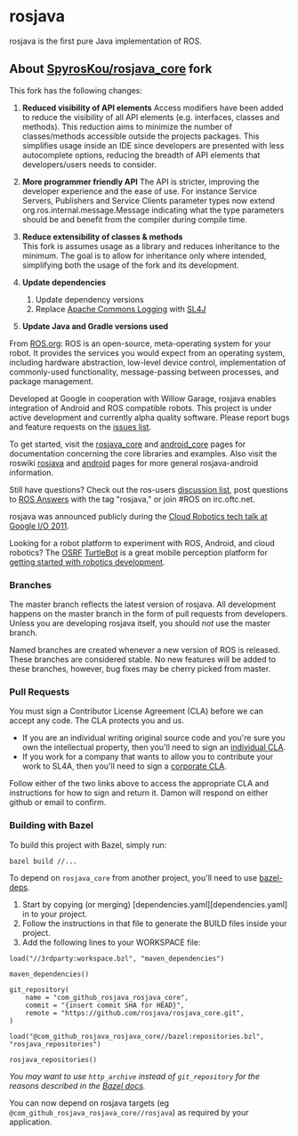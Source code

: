 # rosjava
rosjava is the first pure Java implementation of ROS.
## About [SpyrosKou/rosjava_core](https://github.com/SpyrosKou/rosjava_core) fork
This fork has the following changes:
1. **Reduced visibility of API elements** 
   Access modifiers have been added to reduce the visibility of all API elements (e.g. interfaces, classes and methods). This reduction aims to minimize the number of classes/methods accessible outside the projects packages. This simplifies usage inside an IDE since developers are presented with less autocomplete options, reducing the breadth of API elements that developers/users needs to consider. 

2. **More programmer friendly API**
   The API is stricter, improving the developer experience and the ease of use. For instance Service Servers, Publishers and Service Clients parameter types now extend org.ros.internal.message.Message indicating what the type parameters should be and benefit from the compiler during compile time.


4. **Reduce extensibility of classes & methods**  
  This fork is assumes usage as a library and reduces inheritance to the minimum. The goal is to allow for inheritance only where intended, simplifying both the usage of the fork and its development. 


3. **Update dependencies**  
   1. Update dependency versions
   2. Replace [Apache Commons Logging](https://commons.apache.org/proper/commons-logging/) with [SL4J](https://www.slf4j.org/)
   

4.  **Update Java and Gradle versions used**

From [ROS.org](http://www.ros.org/wiki/): ROS is an open-source, meta-operating
system for your robot. It provides the services you would expect from an
operating system, including hardware abstraction, low-level device control,
implementation of commonly-used functionality, message-passing between
processes, and package management.

Developed at Google in cooperation with Willow Garage, rosjava enables
integration of Android and ROS compatible robots. This project is under active
development and currently alpha quality software. Please report bugs and feature
requests on the [issues
list](https://github.com/rosjava/rosjava/issues?state=open).

To get started, visit the
[rosjava_core](http://rosjava.github.com/rosjava_core/latest) and
[android_core](http://rosjava.github.com/android_core/latest) pages for
documentation concerning the core libraries and examples. Also visit the roswiki
[rosjava](http://wiki.ros.org/rosjava) and
[android](http://wiki.ros.org/android) pages for more general rosjava-android
information.

Still have questions? Check out the ros-users [discussion
list](https://discourse.ros.org/c/rosjava), post questions to [ROS
Answers](http://answers.ros.org/questions/) with the tag "rosjava," or join #ROS
on irc.oftc.net.

rosjava was announced publicly during the [Cloud Robotics tech talk at Google
I/O 2011](http://www.youtube.com/watch?feature=player_embedded&v=FxXBUp-4800).

Looking for a robot platform to experiment with ROS, Android, and cloud
robotics? The [OSRF](http://www.osrfoundation.org/)
[TurtleBot](http://wiki.ros.org/Robots/TurtleBot) is a great mobile perception
platform for [getting started with robotics
development](http://www.youtube.com/watch?feature=player_embedded&v=MOEjL8JDvd0).

### Branches ###

The master branch reflects the latest version of rosjava. All development
happens on the master branch in the form of pull requests from developers.
Unless you are developing rosjava itself, you should _not_ use the master
branch.

Named branches are created whenever a new version of ROS is released. These
branches are considered stable. No new features will be added to these branches,
however, bug fixes may be cherry picked from master.

### Pull Requests ###

You must sign a Contributor License Agreement (CLA) before we can accept any
code. The CLA protects you and us.

* If you are an individual writing original source code and you're sure you own
  the intellectual property, then you'll need to sign an [individual
  CLA](https://developers.google.com/open-source/cla/individual).
* If you work for a company that wants to allow you to contribute your work to
  SL4A, then you'll need to sign a [corporate
  CLA](https://developers.google.com/open-source/cla/corporate).

Follow either of the two links above to access the appropriate CLA and
instructions for how to sign and return it. Damon will respond on either github
or email to confirm.

### Building with Bazel ###

To build this project with Bazel, simply run:

```
bazel build //...
```

To depend on `rosjava_core` from another project, you'll need to use
[bazel-deps](https://github.com/johnynek/bazel-deps).

1. Start by copying (or merging) [dependencies.yaml][dependencies.yaml] in to
   your project.
1. Follow the instructions in that file to generate the BUILD files inside your
   project.
1. Add the following lines to your WORKSPACE file:

```
load("//3rdparty:workspace.bzl", "maven_dependencies")

maven_dependencies()

git_repository(
    name = "com_github_rosjava_rosjava_core",
    commit = "{insert commit SHA for HEAD}",
    remote = "https://github.com/rosjava/rosjava_core.git",
)

load("@com_github_rosjava_rosjava_core//bazel:repositories.bzl", "rosjava_repositories")

rosjava_repositories()
```

*You may want to use `http_archive` instead of `git_repository` for the reasons
described in the [Bazel docs][git-repository-docs].*

[git-repository-docs]: https://docs.bazel.build/versions/master/be/workspace.html#git_repository

You can now depend on rosjava targets (eg
`@com_github_rosjava_rosjava_core//rosjava`) as required by your application.
